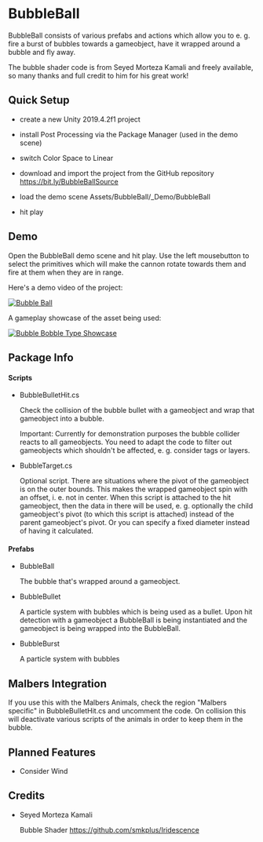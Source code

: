 # BubbleBall

BubbleBall consists of various prefabs and actions which allow you to e. g. fire a burst of bubbles towards a gameobject, have it wrapped around a bubble and fly away.

The bubble shader code is from Seyed Morteza Kamali and freely available, so many thanks and full credit to him for his great work!

## Quick Setup

* create a new Unity 2019.4.2f1 project

* install Post Processing via the Package Manager (used in the demo scene)

* switch Color Space to Linear

* download and import the project from the GitHub repository https://bit.ly/BubbleBallSource

* load the demo scene Assets/BubbleBall/_Demo/BubbleBall

* hit play

## Demo

Open the BubbleBall demo scene and hit play. Use the left mousebutton to select the primitives which will make the cannon rotate towards them and fire at them when they are in range.

Here's a demo video of the project:

[![Bubble Ball](https://img.youtube.com/vi/VABkmazYbyA/0.jpg)](https://www.youtube.com/watch?v=VABkmazYbyA)

A gameplay showcase of the asset being used:

[![Bubble Bobble Type Showcase](https://img.youtube.com/vi/Nb_QU-pKRbg/0.jpg)](https://www.youtube.com/watch?v=Nb_QU-pKRbg)

## Package Info

#### Scripts

* BubbleBulletHit.cs

  Check the collision of the bubble bullet with a gameobject and wrap that gameobject into a bubble.

  Important: Currently for demonstration purposes the bubble collider reacts to all gameobjects. You need to adapt the code to filter out gameobjects which shouldn't be affected, e. g. consider tags or layers.

* BubbleTarget.cs

  Optional script. There are situations where the pivot of the gameobject is on the outer bounds. This makes the wrapped gameobject spin with an offset, i. e. not in center.
  When this script is attached to the hit gameobject, then the data in there will be used, e. g. optionally the child gameobject's pivot (to which this script is attached) instead of the parent gameobject's pivot. Or you can specify a fixed diameter instead of having it calculated.


#### Prefabs

* BubbleBall

  The bubble that's wrapped around a gameobject.

* BubbleBullet

  A particle system with bubbles which is being used as a bullet. Upon hit detection with a gameobject a BubbleBall is being instantiated and the gameobject is being wrapped into the BubbleBall.

* BubbleBurst

  A particle system with bubbles


## Malbers Integration

If you use this with the Malbers Animals, check the region "Malbers specific" in BubbleBulletHit.cs and uncomment the code. On collision this will deactivate various scripts of the animals in order to keep them in the bubble.

## Planned Features

* Consider Wind

## Credits

* Seyed Morteza Kamali
  
  Bubble Shader https://github.com/smkplus/Iridescence

 